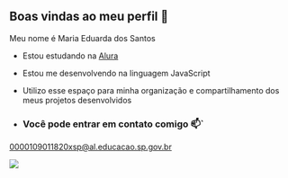## Boas vindas ao meu perfil 💙

Meu nome é Maria Eduarda dos Santos

- Estou estudando na [Alura](https://www.alura.com.br)
- Estou me desenvolvendo na linguagem JavaScript
- Utilizo esse espaço para minha organização e compartilhamento dos meus projetos desenvolvidos

- ### Você pode entrar em contato comigo 📫`

0000109011820xsp@al.educacao.sp.gov.br

![](https://media1.tenor.com/m/ulQhUH0ncoMAAAAC/thumbs-up-wink.gif)
